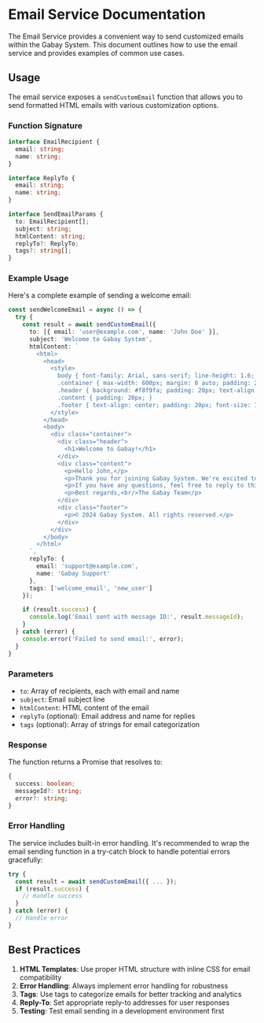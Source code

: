 # Email Service Documentation

The Email Service provides a convenient way to send customized emails within the Gabay System. This document outlines how to use the email service and provides examples of common use cases.

## Usage

The email service exposes a `sendCustomEmail` function that allows you to send formatted HTML emails with various customization options.

### Function Signature

```typescript
interface EmailRecipient {
  email: string;
  name: string;
}

interface ReplyTo {
  email: string;
  name: string;
}

interface SendEmailParams {
  to: EmailRecipient[];
  subject: string;
  htmlContent: string;
  replyTo?: ReplyTo;
  tags?: string[];
}
```

### Example Usage

Here's a complete example of sending a welcome email:

```typescript
const sendWelcomeEmail = async () => {
  try {
    const result = await sendCustomEmail({
      to: [{ email: 'user@example.com', name: 'John Doe' }],
      subject: 'Welcome to Gabay System',
      htmlContent: `
        <html>
          <head>
            <style>
              body { font-family: Arial, sans-serif; line-height: 1.6; color: #333; }
              .container { max-width: 600px; margin: 0 auto; padding: 20px; }
              .header { background: #f8f9fa; padding: 20px; text-align: center; }
              .content { padding: 20px; }
              .footer { text-align: center; padding: 20px; font-size: 12px; color: #666; }
            </style>
          </head>
          <body>
            <div class="container">
              <div class="header">
                <h1>Welcome to Gabay!</h1>
              </div>
              <div class="content">
                <p>Hello John,</p>
                <p>Thank you for joining Gabay System. We're excited to have you on board!</p>
                <p>If you have any questions, feel free to reply to this email.</p>
                <p>Best regards,<br/>The Gabay Team</p>
              </div>
              <div class="footer">
                <p>© 2024 Gabay System. All rights reserved.</p>
              </div>
            </div>
          </body>
        </html>
      `,
      replyTo: {
        email: 'support@example.com',
        name: 'Gabay Support'
      },
      tags: ['welcome_email', 'new_user']
    });

    if (result.success) {
      console.log('Email sent with message ID:', result.messageId);
    }
  } catch (error) {
    console.error('Failed to send email:', error);
  }
}
```

### Parameters

- `to`: Array of recipients, each with email and name
- `subject`: Email subject line
- `htmlContent`: HTML content of the email
- `replyTo` (optional): Email address and name for replies
- `tags` (optional): Array of strings for email categorization

### Response

The function returns a Promise that resolves to:

```typescript
{
  success: boolean;
  messageId?: string;
  error?: string;
}
```

### Error Handling

The service includes built-in error handling. It's recommended to wrap the email sending function in a try-catch block to handle potential errors gracefully:

```typescript
try {
  const result = await sendCustomEmail({ ... });
  if (result.success) {
    // Handle success
  }
} catch (error) {
  // Handle error
}
```

## Best Practices

1. **HTML Templates**: Use proper HTML structure with inline CSS for email compatibility
2. **Error Handling**: Always implement error handling for robustness
3. **Tags**: Use tags to categorize emails for better tracking and analytics
4. **Reply-To**: Set appropriate reply-to addresses for user responses
5. **Testing**: Test email sending in a development environment first
